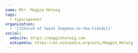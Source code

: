 ```yaml
---
name: Mtr. Maggie Helwig
tags:
  - type/speaker
organization:
  - '[[Church of Saint Stephen-in-the-Fields]]'
social:
  website: https://maggiehelwig.com
  wikipedia: https://en.wikipedia.org/wiki/Maggie_Helwig
---
```

